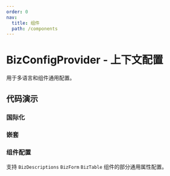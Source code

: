 ```yaml
---
order: 0
nav:
  title: 组件
  path: /components
---
```


# BizConfigProvider - 上下文配置

用于多语言和组件通用配置。

## 代码演示

### 国际化

<code src="./demos/basic.tsx"></code>

### 嵌套

<code src="./demos/nested.tsx"></code>

### 组件配置

支持 `BizDescriptions` `BizForm` `BizTable` 组件的部分通用属性配置。

<code src="./demos/comp.tsx"></code>
